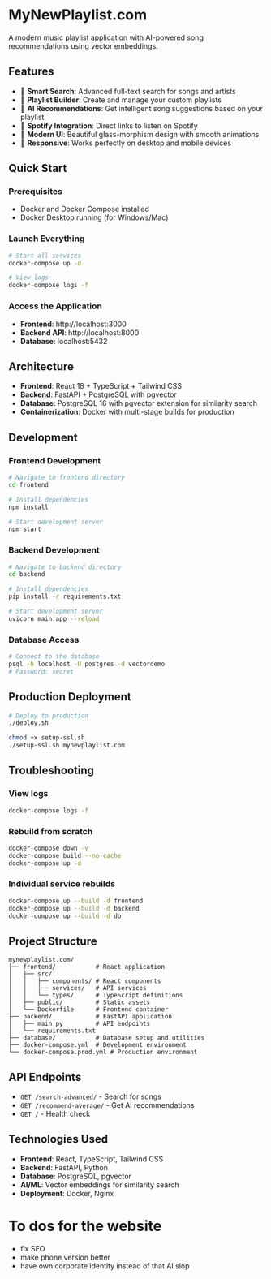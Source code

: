 # MyNewPlaylist.com

A modern music playlist application with AI-powered song recommendations using vector embeddings.

## Features

- 🎵 **Smart Search**: Advanced full-text search for songs and artists
- 📝 **Playlist Builder**: Create and manage your custom playlists
- 🤖 **AI Recommendations**: Get intelligent song suggestions based on your playlist
- 🎸 **Spotify Integration**: Direct links to listen on Spotify
- 🎨 **Modern UI**: Beautiful glass-morphism design with smooth animations
- 📱 **Responsive**: Works perfectly on desktop and mobile devices

## Quick Start

### Prerequisites
- Docker and Docker Compose installed
- Docker Desktop running (for Windows/Mac)

### Launch Everything

```bash
# Start all services
docker-compose up -d

# View logs
docker-compose logs -f
```

### Access the Application

- **Frontend**: http://localhost:3000
- **Backend API**: http://localhost:8000
- **Database**: localhost:5432

## Architecture

- **Frontend**: React 18 + TypeScript + Tailwind CSS
- **Backend**: FastAPI + PostgreSQL with pgvector
- **Database**: PostgreSQL 16 with pgvector extension for similarity search
- **Containerization**: Docker with multi-stage builds for production

## Development

### Frontend Development

```bash
# Navigate to frontend directory
cd frontend

# Install dependencies
npm install

# Start development server
npm start
```

### Backend Development

```bash
# Navigate to backend directory
cd backend

# Install dependencies
pip install -r requirements.txt

# Start development server
uvicorn main:app --reload
```

### Database Access

```bash
# Connect to the database
psql -h localhost -U postgres -d vectordemo
# Password: secret
```

## Production Deployment

```bash
# Deploy to production
./deploy.sh

chmod +x setup-ssl.sh
./setup-ssl.sh mynewplaylist.com
```

## Troubleshooting

### View logs
```bash
docker-compose logs -f
```

### Rebuild from scratch
```bash
docker-compose down -v
docker-compose build --no-cache
docker-compose up -d
```

### Individual service rebuilds
```bash
docker-compose up --build -d frontend
docker-compose up --build -d backend
docker-compose up --build -d db
```

## Project Structure

```
mynewplaylist.com/
├── frontend/           # React application
│   ├── src/
│   │   ├── components/ # React components
│   │   ├── services/   # API services
│   │   └── types/      # TypeScript definitions
│   ├── public/         # Static assets
│   └── Dockerfile      # Frontend container
├── backend/            # FastAPI application
│   ├── main.py         # API endpoints
│   └── requirements.txt
├── database/           # Database setup and utilities
├── docker-compose.yml  # Development environment
└── docker-compose.prod.yml # Production environment
```

## API Endpoints

- `GET /search-advanced/` - Search for songs
- `GET /recommend-average/` - Get AI recommendations
- `GET /` - Health check

## Technologies Used

- **Frontend**: React, TypeScript, Tailwind CSS
- **Backend**: FastAPI, Python
- **Database**: PostgreSQL, pgvector
- **AI/ML**: Vector embeddings for similarity search
- **Deployment**: Docker, Nginx 

# To dos for the website
- fix SEO
- make phone version better 
- have own corporate identity instead of that AI slop